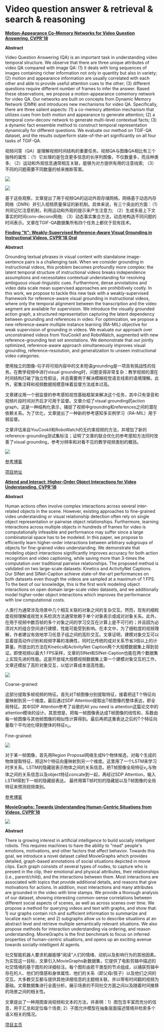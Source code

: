 # Video question answer & retrieval & search & reasoning

**[Motion-Appearance Co-Memory Networks for Video Question Answering, CVPR'18](https://arxiv.org/abs/1803.10906)**

**Abstract**

Video Question Answering (QA) is an important task in understanding video temporal structure. We observe that there are three unique attributes of video QA compared with image QA: (1) it deals with long sequences of images containing richer information not only in quantity but also in variety; (2) motion and appearance information are usually correlated with each other and able to provide useful attention cues to the other; (3) different questions require different number of frames to infer the answer. Based these observations, we propose a motion-appearance comemory network for video QA. Our networks are built on concepts from Dynamic Memory Network (DMN) and introduces new mechanisms for video QA. Specifically, there are three salient aspects: (1) a co-memory attention mechanism that utilizes cues from both motion and appearance to generate attention; (2) a temporal conv-deconv network to generate multi-level contextual facts; (3) a dynamic fact ensemble method to construct temporal representation dynamically for different questions. We evaluate our method on TGIF-QA dataset, and the results outperform state-of-the-art significantly on all four tasks of TGIF-QA.

视频问答（QA）是理解视频时间结构的重要任务。视频QA与图像QA相比有三个独特的属性：（1）它处理的是包含更多信息的长序列图像，不仅数量多，而且种类多; （2）运动和外观信息通常相互关联，能够为对方提供有用的注意线索; （3）不同的问题需要不同数量的帧来推断答案。

![](images/0048.png)

![](images/0049.png)

基于这些观察，文章提出了用于视频QA的运动外观存储网络。网络基于动态内存网络（DMN）并引入视频质量保证的新机制。具体来说，有三个突出的方面：（1）共同记忆注意机制，利用运动和外观的提示来产生注意力; （2）生成多层上下文事实的时间conv-deconv网络; （3）动态事实集合方法，动态地构造不同问题的时间表示。文章在TGIF-QA数据集所有四个任务上都优于现有技术。

**[Finding "It": Weakly-Supervised Reference-Aware Visual Grounding in Instructional Videos, CVPR'18 Oral](http://openaccess.thecvf.com/content_cvpr_2018/papers/Huang_Finding_It_Weakly-Supervised_CVPR_2018_paper.pdf)**

**Abstract**

Grounding textual phrases in visual content with standalone image-sentence pairs is a challenging task. When we consider grounding in instructional videos, this problem becomes profoundly more complex: the latent temporal structure of instructional videos breaks independence assumptions and necessitates contextual understanding for resolving ambiguous visual-linguistic cues. Furthermore, dense annotations and video data scale mean supervised approaches are prohibitively costly. In this work, we propose to tackle this new task with a weakly-supervised framework for reference-aware visual grounding in instructional videos, where only the temporal alignment between the transcription and the video segment are available for supervision. We introduce the visually grounded action graph, a structured representation capturing the latent dependency between grounding and references in video. For optimization, we propose a new reference-aware multiple instance learning (RA-MIL) objective for weak supervision of grounding in videos. We evaluate our approach over unconstrained videos from YouCookII and RoboWatch, augmented with new reference-grounding test set annotations. We demonstrate that our jointly optimized, reference-aware approach simultaneously improves visual grounding, reference-resolution, and generalization to unseen instructional video categories.

使用独立的图像-句子将可视内容中的文本短语grounding是一项具有挑战性的任务。在教学视频中进行visual grounding时，问题变得非常复杂：教学视频的潜在时间结构打破了独立性假设，并且需要用于解决模糊视觉语言线索的语境理解。此外，密集注释和视频数据规模意味着监督方法成本过高。

文章建议用一个弱监督的参考感知视觉基础框架来解决这个任务，其中只有录音和视频片段时间对齐后才可用于监督。文章介绍了visual grounding的action graph，这是一种结构化表示，捕捉了视频中grounding和references之间的潜在依赖关系。为了优化，文章提出了一种新的参考感知多实例学习（RA-MIL）用于弱监督。

文章评估来自YouCookII和RoboWatch的无约束视频的方法，并增加了新的reference-grounding测试集标注；证明了文章的联合优化的参考感知方法同时改善了visual grounding，参考分辨率和对看不见的教学视频类别的概括。

![](images/0050.png)

[参考博客](https://zhuanlan.zhihu.com/p/36374060)

[项目地址](https://finding-it.github.io/)

**[Attend and Interact: Higher-Order Object Interactions for Video Understanding, CVPR'18](https://arxiv.org/abs/1711.06330)**

**Abstract**

Human actions often involve complex interactions across several inter-related objects in the scene. However, existing approaches to fine-grained video understanding or visual relationship detection often rely on single object representation or pairwise object relationships. Furthermore, learning interactions across multiple objects in hundreds of frames for video is computationally infeasible and performance may suffer since a large combinatorial space has to be modeled. In this paper, we propose to efficiently learn higher-order interactions between arbitrary subgroups of objects for fine-grained video understanding. We demonstrate that modeling object interactions significantly improves accuracy for both action recognition and video captioning, while saving more than 3-times the computation over traditional pairwise relationships. The proposed method is validated on two large-scale datasets: Kinetics and ActivityNet Captions. Our SINet and SINet-Caption achieve state-of-the-art performances on both datasets even though the videos are sampled at a maximum of 1 FPS. To the best of our knowledge, this is the first work modeling object interactions on open domain large-scale video datasets, and we additionally model higher-order object interactions which improves the performance with low computational costs.

人类行为通常涉及场景中几个相互关联的对象之间的复杂交互。然而，现有的细粒度视频理解或视觉关系检测方法通常依赖于单个对象表示或成对对象关系。此外，在用于视频中数百帧的多个对象之间的学习交互在计算上是不可行的；并且因为必须对大的组合空间进行建模，性能可能受到影响。在本文中，为了细粒度的视频理解，作者建议有效地学习任意子组之间的高阶交互。文章证明，建模对象交互可以显着提高动作识别和视频字幕的准确性，同时比传统的成对关系节省3倍以上的计算量。所提出的方法在Kinetics和ActivityNet Caption两个大规模数据集上得到验证。即使视频以最大1 FPS采样，文章的SINet和SINet-Caption也能在两个数据集上实现先进的性能。这是开放域大规模视频数据集上第一个建模对象交互的工作，文章还模拟了高阶对象交互，以低计算成本提高性能。

![](images/0051.png)

Coarse-grained:

这部分提取多帧视频的特征。首先对T帧图像分别提取特征，接着把这T个特征向量映射到另一个维度。最后通过SDP Attention提取出T帧图像的整体表达，即全局特征。其中SDP Attention参考了谷歌的All you need is attention这篇论文中的attention模块的设计。其思想是，把每一帧图像表达成T帧图像的线性和，系数由每一帧图像与其他帧图像的相似性计算得到。最后再把这重表达之后的T个特征向量取个平均池化得到整体的特征$v_c$。

Fine-grained:

![](images/0052.png)

对于某一帧图像，首先用Region Proposal网络生成N个物体候选，对每个生成的物体提取特征，把这N个特征向量映射到另一个维度。这里用了一个LSTM来学习时序关系。LSTM的隐藏层表示物体之间的关系信息。把T帧图像全局特征$v_c$与物体之间的关系信息以及object特征concate到一起，再经过SDP Attention，输入LSTM得到下一帧的隐藏层表达。 
最终用第T帧时刻的隐藏层以及T帧图像的全局特征来预测视频类别。

[参考博客](https://blog.csdn.net/u014230646/article/details/80878109)

**[MovieGraphs: Towards Understanding Human-Centric Situations from Videos, CVPR'18](http://www.cs.toronto.edu/~makarand/papers/CVPR2018_MovieGraphs.pdf)**

![](images/0053.png)

**Abstract**

There is growing interest in artificial intelligence to build socially intelligent robots. This requires machines to have the ability to "read" people's emotions, motivations, and other factors that affect behavior. Towards this goal, we introduce a novel dataset called MovieGraphs which provides detailed, graph-based annotations of social situations depicted in movie clips. Each graph consists of several types of nodes, to capture who is present in the clip, their emotional and physical attributes, their relationships (i.e., parent/child), and the interactions between them. Most interactions are associated with topics that provide additional details, and reasons that give motivations for actions. In addition, most interactions and many attributes are grounded in the video with time stamps. We provide a thorough analysis of our dataset, showing interesting common-sense correlations between different social aspects of scenes, as well as across scenes over time. We propose a method for querying videos and text with graphs, and show that: 1) our graphs contain rich and sufficient information to summarize and localize each scene; and 2) subgraphs allow us to describe situations at an abstract level and retrieve multiple semantically relevant situations. We also propose methods for interaction understanding via ordering, and reason understanding. MovieGraphs is the first benchmark to focus on inferred properties of human-centric situations, and opens up an exciting avenue towards socially-intelligent AI agents.

社交智能机器人要求机器能够“阅读”人们的情绪、动机以及影响行为的其他因素。为实现这一目标，文章引入MovieGraphs新数据集，它提供了电影剪辑中描述的社交情境的基于图形的详细标注。每个图形由若干类型的节点组成，以捕获剪辑中存在的人、他们的情感和身体属性、他们的关系（即父母/孩子）以及他们之间的交互。大多数交互都与提供其他详细信息的主题相关联，并以带有时间戳的视频为基础。文章数据集进行全面分析，展示场景的不同社交方面之间以及随着时间推移的场景之间的相关性。

文章提出了一种用图查询视频和文本的方法，并表明：1）图包含丰富而充分的信息，用于汇总和定位每个场景; 2）子图允许模型在抽象层面描述情境并检索多个语义相关的情况。

[项目主页](http://moviegraphs.cs.toronto.edu/)
